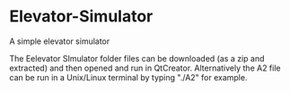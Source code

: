 # Elevator-Simulator
 A simple elevator simulator

The Eelevator SImulator folder files can be downloaded (as a zip and extracted) and then opened and run in QtCreator. 
Alternatively the A2 file can be run in a Unix/Linux terminal by typing "./A2" for example.
